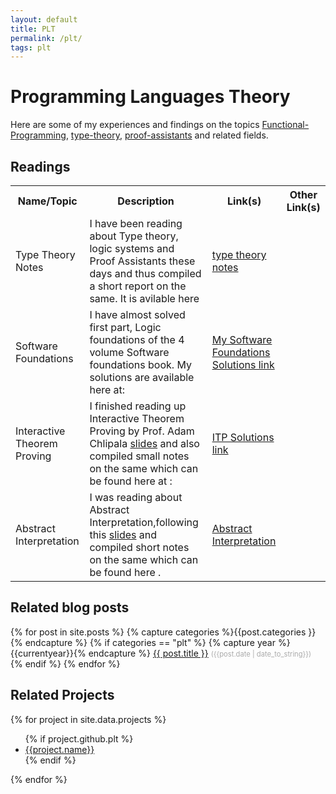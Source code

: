 ```yaml
---
layout: default
title: PLT
permalink: /plt/
tags: plt
---
```


<h1>Programming Languages Theory</h1>

Here are some of my experiences and findings on the topics 
[Functional-Programming](https://en.wikipedia.org/wiki/Functional_programming),	
[type-theory](https://en.wikipedia.org/wiki/Type_theory),
[proof-assistants](https://en.wikipedia.org/wiki/Proof_assistant) and related fields.

<h2>Readings</h2>


<table id="plt-table" style="width:100%">
  <tr>
  	<th>Name/Topic</th>
    <th>Description</th>
    <th>Link(s)</th> 
    <th>Other Link(s)</th>
  </tr>
  <tr>
  	<td>Type Theory Notes</td>
    <td>I have been reading about Type theory, logic systems and Proof Assistants these days and thus compiled a short report on the same. It is avilable here</td>
    <td><a href="https://github.com/SatyendraBanjare/Type-Theory-notes">type theory notes</a></td> 
  </tr>
  <tr>
    <td>Software Foundations</td>
    <td>I have almost solved first part, Logic foundations of the 4 volume Software foundations book. My solutions are available here at: </td>
    <td><a href="https://github.com/SatyendraBanjare/software-foundations">My Software Foundations Solutions link</a></td> 
  </tr>
  <tr>
    <td>Interactive Theorem Proving</td>
    <td>I finished reading up Interactive Theorem Proving by Prof. Adam Chlipala <a href="http://adam.chlipala.net/itp/">slides</a> 
    	 and also compiled small notes on the same which can be found here at :
    </td>
    <td><a href="https://github.com/SatyendraBanjare/itp">ITP Solutions link</a></td> 
  </tr>
  <tr>
  <td>Abstract Interpretation</td>
    <td>I was reading about Abstract Interpretation,following this <a href="http://web.mit.edu/afs/athena.mit.edu/course/16/16.399/www/">slides</a>  and compiled short notes on the same which can be found here .
    </td>
    <td><a href="https://github.com/SatyendraBanjare/MIT-Abstract-Interpretation-16.399">Abstract Interpretation</a></td> 
  </tr>
  <!-- <tr>
	  <td>Understanding Computation</td>
    <td>short compiled notes for this book by XYZ.</td>
    <td><a href="https://github.com/SatyendraBanjare/MIT-Abstract-Interpretation-16.399">Abstract Interpretation</a></td> 
  </tr> -->
  <!-- <tr>
	<td>Differential Privacy</td>
    <td>short compiled notes for this book by XYZ.</td>
    <td><a href="https://github.com/SatyendraBanjare/MIT-Abstract-Interpretation-16.399">Abstract Interpretation</a></td> 
  </tr>
  <tr>
	<td>Verified Quantum Systems</td>
    <td>short compiled notes for this book by XYZ.</td>
    <td><a href="https://github.com/SatyendraBanjare/MIT-Abstract-Interpretation-16.399">Abstract Interpretation</a></td> 
  </tr>
  <tr>
	<td>Verified ML</td>
    <td>short compiled notes for this book by XYZ.</td>
    <td><a href="https://github.com/SatyendraBanjare/MIT-Abstract-Interpretation-16.399">Abstract Interpretation</a></td> 
  </tr> -->
</table>




<h2>Related blog posts</h2>
{% for post in site.posts %}
  {% capture categories %}{{post.categories }}{% endcapture %}
  {% if categories == "plt" %}
    {% capture year %}{{currentyear}}{% endcapture %} 
  <a href="{{ post.url | prepend: site.baseurl }}" class="post-link"> {{ post.title }}</a> <ran style="color:#aaa;font-size:0.8em;">({{post.date | date_to_string}})</ran>
  {% endif %}   
{% endfor %}

<h2>Related Projects</h2>

{% for project in site.data.projects %}
<ul>
	{% if project.github.plt %}
	<li>
		<a href="{{project.url}}">{{project.name}}</a>
	</li> 
	{% endif %}
</ul>
{% endfor %}

